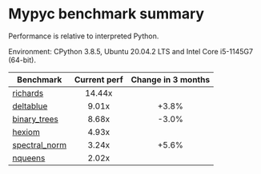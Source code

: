 # Mypyc benchmark summary

Performance is relative to interpreted Python.

Environment: CPython 3.8.5, Ubuntu 20.04.2 LTS and Intel Core i5-1145G7 (64-bit).

| Benchmark | Current perf | Change in 3 months |
| --- | :---: | :---: |
| [richards](benchmarks/richards.md) | 14.44x |  |
| [deltablue](benchmarks/deltablue.md) | 9.01x | +3.8% |
| [binary_trees](benchmarks/binary_trees.md) | 8.68x | -3.0% |
| [hexiom](benchmarks/hexiom.md) | 4.93x |  |
| [spectral_norm](benchmarks/spectral_norm.md) | 3.24x | +5.6% |
| [nqueens](benchmarks/nqueens.md) | 2.02x |  |
